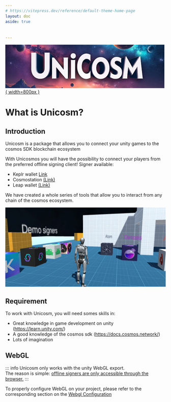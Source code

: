 ```yaml
---
# https://vitepress.dev/reference/default-theme-home-page
layout: doc
aside: true

 
---
```

 
 [![](img/unicosmbanner.png){ width=800px }](unicosmbanner.png)
 


What is Unicosm?
============

## Introduction

Unicosm is a package that allows you to connect your unity games to the cosmos SDK blockchain ecosystem

With Unicosmos you will have the possibility to connect your players from the preferred offline signing client!
Signer available:

  * Keplr wallet [Link](https://www.keplr.app/get)
  * Cosmostation [(Link)](https://www.cosmostation.io/products/cosmostation_extension)
  * Leap wallet [(Link)](https://www.leapwallet.io/extension) 

We have created a whole series of tools that allow you to interact from any chain of the cosmos ecosystem.

![An image](img/mainScreen.png)

## Requirement

To work with Unicosm, you will need somes skills in:

  * Great knowledge in game development on unity (https://learn.unity.com/)
  * A good knowledge of the cosmos sdk (https://docs.cosmos.network/)
  * Lots of imagination 

## WebGL
::: info
Unicosm only works with the unity WebGL export.  
The reason is simple: <ins>offline signers are only accessible through the browser.</ins>
:::

To properly configure WebGL on your project, please refer to the corresponding section on the [Webgl Configuration](/quickstart/webgl-configuration.html)
